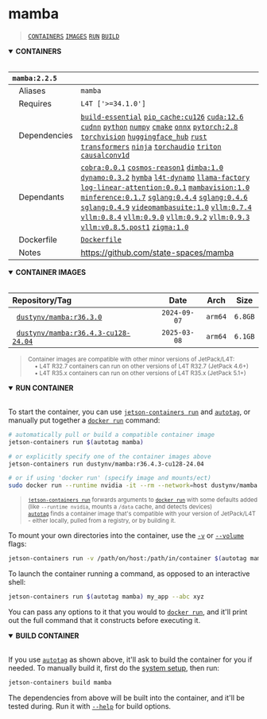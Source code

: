 # mamba

> [`CONTAINERS`](#user-content-containers) [`IMAGES`](#user-content-images) [`RUN`](#user-content-run) [`BUILD`](#user-content-build)

<details open>
<summary><b><a id="containers">CONTAINERS</a></b></summary>
<br>

| **`mamba:2.2.5`** | |
| :-- | :-- |
| &nbsp;&nbsp;&nbsp;Aliases | `mamba` |
| &nbsp;&nbsp;&nbsp;Requires | `L4T ['>=34.1.0']` |
| &nbsp;&nbsp;&nbsp;Dependencies | [`build-essential`](/packages/build/build-essential) [`pip_cache:cu126`](/packages/cuda/cuda) [`cuda:12.6`](/packages/cuda/cuda) [`cudnn`](/packages/cuda/cudnn) [`python`](/packages/build/python) [`numpy`](/packages/numeric/numpy) [`cmake`](/packages/build/cmake/cmake_pip) [`onnx`](/packages/ml/onnx) [`pytorch:2.8`](/packages/pytorch) [`torchvision`](/packages/pytorch/torchvision) [`huggingface_hub`](/packages/llm/huggingface_hub) [`rust`](/packages/build/rust) [`transformers`](/packages/llm/transformers) [`ninja`](/packages/build/ninja) [`torchaudio`](/packages/pytorch/torchaudio) [`triton`](/packages/ml/triton) [`causalconv1d`](/packages/ml/mamba/causalconv1d) |
| &nbsp;&nbsp;&nbsp;Dependants | [`cobra:0.0.1`](/packages/ml/mamba/cobra) [`cosmos-reason1`](/packages/diffusion/cosmos/cosmos-reason1) [`dimba:1.0`](/packages/ml/mamba/dimba) [`dynamo:0.3.2`](/packages/llm/dynamo/dynamo) [`hymba`](/packages/llm/hymba) [`l4t-dynamo`](/packages/ml/l4t/l4t-dynamo) [`llama-factory`](/packages/llm/llama-factory) [`log-linear-attention:0.0.1`](/packages/attention/log-linear-attention) [`mambavision:1.0`](/packages/ml/mamba/mambavision) [`minference:0.1.7`](/packages/llm/minference) [`sglang:0.4.4`](/packages/llm/sglang) [`sglang:0.4.6`](/packages/llm/sglang) [`sglang:0.4.9`](/packages/llm/sglang) [`videomambasuite:1.0`](/packages/ml/mamba/videomambasuite) [`vllm:0.7.4`](/packages/llm/vllm) [`vllm:0.8.4`](/packages/llm/vllm) [`vllm:0.9.0`](/packages/llm/vllm) [`vllm:0.9.2`](/packages/llm/vllm) [`vllm:0.9.3`](/packages/llm/vllm) [`vllm:v0.8.5.post1`](/packages/llm/vllm) [`zigma:1.0`](/packages/ml/mamba/zigma) |
| &nbsp;&nbsp;&nbsp;Dockerfile | [`Dockerfile`](Dockerfile) |
| &nbsp;&nbsp;&nbsp;Notes | https://github.com/state-spaces/mamba |

</details>

<details open>
<summary><b><a id="images">CONTAINER IMAGES</a></b></summary>
<br>

| Repository/Tag | Date | Arch | Size |
| :-- | :--: | :--: | :--: |
| &nbsp;&nbsp;[`dustynv/mamba:r36.3.0`](https://hub.docker.com/r/dustynv/mamba/tags) | `2024-09-07` | `arm64` | `6.8GB` |
| &nbsp;&nbsp;[`dustynv/mamba:r36.4.3-cu128-24.04`](https://hub.docker.com/r/dustynv/mamba/tags) | `2025-03-08` | `arm64` | `6.1GB` |

> <sub>Container images are compatible with other minor versions of JetPack/L4T:</sub><br>
> <sub>&nbsp;&nbsp;&nbsp;&nbsp;• L4T R32.7 containers can run on other versions of L4T R32.7 (JetPack 4.6+)</sub><br>
> <sub>&nbsp;&nbsp;&nbsp;&nbsp;• L4T R35.x containers can run on other versions of L4T R35.x (JetPack 5.1+)</sub><br>
</details>

<details open>
<summary><b><a id="run">RUN CONTAINER</a></b></summary>
<br>

To start the container, you can use [`jetson-containers run`](/docs/run.md) and [`autotag`](/docs/run.md#autotag), or manually put together a [`docker run`](https://docs.docker.com/engine/reference/commandline/run/) command:
```bash
# automatically pull or build a compatible container image
jetson-containers run $(autotag mamba)

# or explicitly specify one of the container images above
jetson-containers run dustynv/mamba:r36.4.3-cu128-24.04

# or if using 'docker run' (specify image and mounts/ect)
sudo docker run --runtime nvidia -it --rm --network=host dustynv/mamba:r36.4.3-cu128-24.04
```
> <sup>[`jetson-containers run`](/docs/run.md) forwards arguments to [`docker run`](https://docs.docker.com/engine/reference/commandline/run/) with some defaults added (like `--runtime nvidia`, mounts a `/data` cache, and detects devices)</sup><br>
> <sup>[`autotag`](/docs/run.md#autotag) finds a container image that's compatible with your version of JetPack/L4T - either locally, pulled from a registry, or by building it.</sup>

To mount your own directories into the container, use the [`-v`](https://docs.docker.com/engine/reference/commandline/run/#volume) or [`--volume`](https://docs.docker.com/engine/reference/commandline/run/#volume) flags:
```bash
jetson-containers run -v /path/on/host:/path/in/container $(autotag mamba)
```
To launch the container running a command, as opposed to an interactive shell:
```bash
jetson-containers run $(autotag mamba) my_app --abc xyz
```
You can pass any options to it that you would to [`docker run`](https://docs.docker.com/engine/reference/commandline/run/), and it'll print out the full command that it constructs before executing it.
</details>
<details open>
<summary><b><a id="build">BUILD CONTAINER</b></summary>
<br>

If you use [`autotag`](/docs/run.md#autotag) as shown above, it'll ask to build the container for you if needed.  To manually build it, first do the [system setup](/docs/setup.md), then run:
```bash
jetson-containers build mamba
```
The dependencies from above will be built into the container, and it'll be tested during.  Run it with [`--help`](/jetson_containers/build.py) for build options.
</details>
